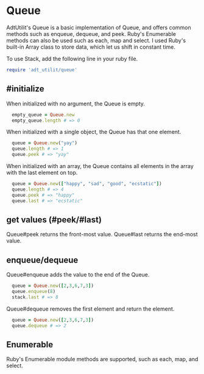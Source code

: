 # Queue
AdtUtilit's Queue is a basic implementation of Queue, and offers common methods such as enqueue, dequeue, and peek. Ruby's Enumerable methods can also be used such as each, map and select. I used Ruby's built-in Array class to store data, which let us shift in constant time.

To use Stack, add the following line in your ruby file.
```ruby
require 'adt_utilit/queue'
```

## #initialize
When initialized with no argument, the Queue is empty.
```ruby
  empty_queue = Queue.new
  empty_queue.length # => 0
```

When initialized with a single object, the Queue has that one element.
```ruby
  queue = Queue.new("yay")
  queue.length # => 1
  queue.peek # => "yay"
```

When initialized with an array, the Queue contains all elements in the array with the last element on top.
```ruby
  queue = Queue.new(["happy", "sad", "good", "ecstatic"])
  queue.length # => 4
  queue.peek # => "happy"
  queue.last # => "ecstatic"
```

## get values (#peek/#last)
Queue#peek returns the front-most value. Queue#last returns the end-most value.

## enqueue/dequeue
Queue#enqueue adds the value to the end of the Queue.
```ruby
  queue = Queue.new([2,3,6,7,3])
  queue.enqueue(8)
  stack.last # => 8
```

Queue#dequeue removes the first element and return the element.
```ruby
  queue = Queue.new([2,3,6,7,3])
  queue.dequeue # => 2
```
## Enumerable
Ruby's Enumerable module methods are supported, such as each, map, and select.
